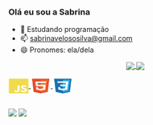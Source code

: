 ### Olá eu sou a Sabrina

- 🌱 Estudando programação
- 📫 sabrinavelososilva@gmail.com
- 😄 Pronomes: ela/dela

<div align="center">
  <a href="https://github.com/Sabrina-Veloso">
  <img align="center" height="160" src="https://github-readme-stats.vercel.app/api?username=Sabrina-Veloso&show_icons=true&theme=cobalt&include_all_commits=true&count_private=true"/>
  <img align="center"  height="154m" src="https://github-readme-stats.vercel.app/api/top-langs/?username=Sabrina-Veloso&layout=compact&langs_count=7&theme=cobalt"/>
</div>
  
  <div style="display: inline_block"><br>
  <img align="center" alt="Rafa-Js" height="30" width="40" src="https://raw.githubusercontent.com/devicons/devicon/master/icons/javascript/javascript-plain.svg">
  <img align="center" alt="Rafa-HTML" height="30" width="40" src="https://raw.githubusercontent.com/devicons/devicon/master/icons/html5/html5-original.svg">
  <img align="center" alt="Rafa-CSS" height="30" width="40" src="https://raw.githubusercontent.com/devicons/devicon/master/icons/css3/css3-original.svg">
  
</div>
  
  ##
  
  <div> 
    
  <a href = "mailto:sabrinavelososilva@gmail.com"><img src="https://img.shields.io/badge/-Gmail-%23333?style=for-the-badge&logo=gmail&logoColor=white" target="_blank"></a>
  <a href="https://www.linkedin.com/in/sabrinaveloso" target="_blank"><img src="https://img.shields.io/badge/-LinkedIn-%230077B5?style=for-the-badge&logo=linkedin&logoColor=white" target="_blank"></a> 
 

</div>
